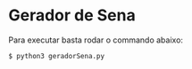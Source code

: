 # Gerador de Sena
Para executar basta rodar o commando abaixo:

```bash
$ python3 geradorSena.py
```